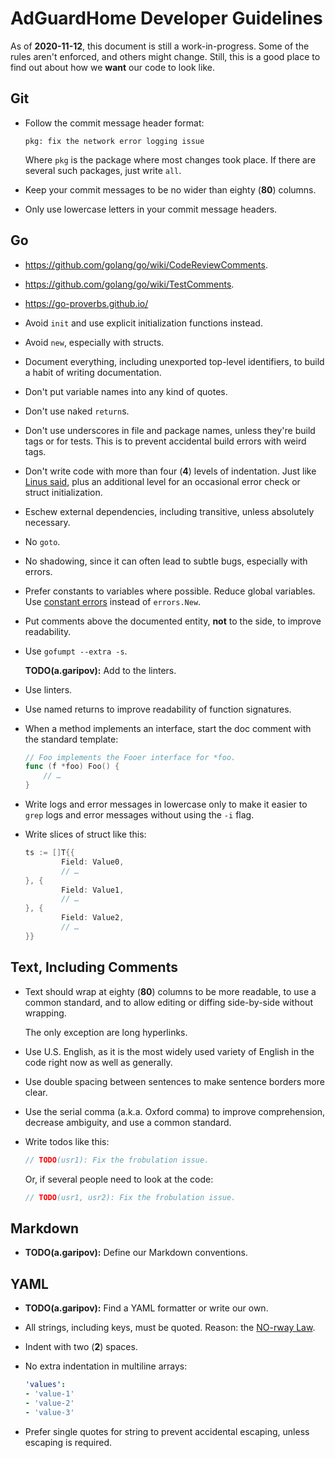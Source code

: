  #  AdGuardHome Developer Guidelines

As of **2020-11-12**, this document is still a work-in-progress.  Some of the
rules aren't enforced, and others might change.  Still, this is a good place to
find out about how we **want** our code to look like.

##  Git

 *  Follow the commit message header format:

    ```none
    pkg: fix the network error logging issue
    ```

    Where `pkg` is the package where most changes took place.  If there are
    several such packages, just write `all`.

 *  Keep your commit messages to be no wider than eighty (**80**) columns.

 *  Only use lowercase letters in your commit message headers.

##  Go

 *  <https://github.com/golang/go/wiki/CodeReviewComments>.

 *  <https://github.com/golang/go/wiki/TestComments>.

 *  <https://go-proverbs.github.io/>

 *  Avoid `init` and use explicit initialization functions instead.

 *  Avoid `new`, especially with structs.

 *  Document everything, including unexported top-level identifiers, to build
    a habit of writing documentation.

 *  Don't put variable names into any kind of quotes.

 *  Don't use naked `return`s.

 *  Don't use underscores in file and package names, unless they're build tags
    or for tests.  This is to prevent accidental build errors with weird tags.

 *  Don't write code with more than four (**4**) levels of indentation.  Just
    like [Linus said], plus an additional level for an occasional error check or
    struct initialization.

 *  Eschew external dependencies, including transitive, unless
    absolutely necessary.

 *  No `goto`.

 *  No shadowing, since it can often lead to subtle bugs, especially with
    errors.

 *  Prefer constants to variables where possible.  Reduce global variables.  Use
    [constant errors] instead of `errors.New`.

 *  Put comments above the documented entity, **not** to the side, to improve
    readability.

 *  Use `gofumpt --extra -s`.

    **TODO(a.garipov):** Add to the linters.

 *  Use linters.

 *  Use named returns to improve readability of function signatures.

 *  When a method implements an interface, start the doc comment with the
    standard template:

    ```go
    // Foo implements the Fooer interface for *foo.
    func (f *foo) Foo() {
        // …
    }
    ```

 *  Write logs and error messages in lowercase only to make it easier to `grep`
    logs and error messages without using the `-i` flag.

 *  Write slices of struct like this:

    ```go
    ts := []T{{
            Field: Value0,
            // …
    }, {
            Field: Value1,
            // …
    }, {
            Field: Value2,
            // …
    }}
    ```

[constant errors]: https://dave.cheney.net/2016/04/07/constant-errors
[Linus said]:      https://www.kernel.org/doc/html/v4.17/process/coding-style.html#indentation

##  Text, Including Comments

 *  Text should wrap at eighty (**80**) columns to be more readable, to use
    a common standard, and to allow editing or diffing side-by-side without
    wrapping.

    The only exception are long hyperlinks.

 *  Use U.S. English, as it is the most widely used variety of English in the
    code right now as well as generally.

 *  Use double spacing between sentences to make sentence borders more clear.

 *  Use the serial comma (a.k.a. Oxford comma) to improve comprehension,
    decrease ambiguity, and use a common standard.

 *  Write todos like this:

    ```go
    // TODO(usr1): Fix the frobulation issue.
    ```

    Or, if several people need to look at the code:

    ```go
    // TODO(usr1, usr2): Fix the frobulation issue.
    ```

##  Markdown

 *  **TODO(a.garipov):** Define our Markdown conventions.

##  YAML

 *  **TODO(a.garipov):** Find a YAML formatter or write our own.

 *  All strings, including keys, must be quoted.  Reason: the [NO-rway Law].

 *  Indent with two (**2**) spaces.

 *  No extra indentation in multiline arrays:

    ```yaml
    'values':
    - 'value-1'
    - 'value-2'
    - 'value-3'
    ```

 *  Prefer single quotes for string to prevent accidental escaping, unless
    escaping is required.

[NO-rway Law]: https://news.ycombinator.com/item?id=17359376
